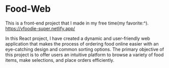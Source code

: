 # Food-Web
This is a front-end project that I made in my free time(my favorite:^).
https://vfoodie-super.netlify.app/

In this React project, I have created a dynamic and user-friendly web application that makes the process of ordering food online easier with an eye-catching design and common sorting options. The primary objective of this project is to offer users an intuitive platform to browse a variety of food items, make selections, and place orders efficiently.

